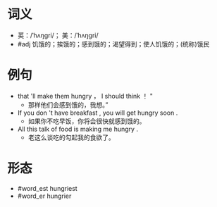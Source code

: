 # 词义
- 英：/ˈhʌŋɡri/； 美：/ˈhʌŋɡri/
- #adj 饥饿的；挨饿的；感到饿的；渴望得到；使人饥饿的；(统称)饿民
# 例句
- that 'll make them hungry ， I should think ！ "
	- 那样他们会感到饿的，我想。”
- If you don 't have breakfast , you will get hungry soon .
	- 如果你不吃早饭，你将会很快就感到饿的。
- All this talk of food is making me hungry .
	- 老这么谈吃的勾起我的食欲了。
# 形态
- #word_est hungriest
- #word_er hungrier
